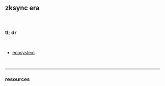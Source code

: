 ## zksync era

<br>

### tl; dr


<br>

* [ecosystem](https://ecosystem.zksync.io/)

<br>

----

### resources
